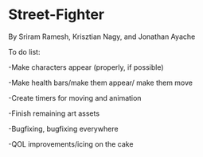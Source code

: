 # Street-Fighter
By Sriram Ramesh, Krisztian Nagy, and Jonathan Ayache



To do list:

-Make characters appear (properly, if possible)

-Make health bars/make them appear/ make them move

-Create timers for moving and animation

-Finish remaining art assets

-Bugfixing, bugfixing everywhere

-QOL improvements/icing on the cake
